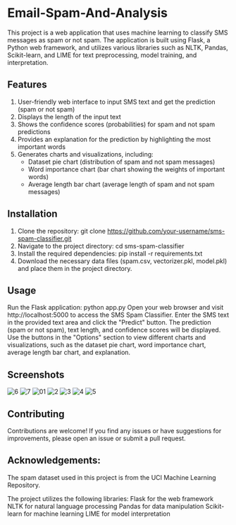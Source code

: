 # Email-Spam-And-Analysis
This project is a web application that uses machine learning to classify SMS messages as spam or not spam. The application is built using Flask, a Python web framework, and utilizes various libraries such as NLTK, Pandas, Scikit-learn, and LIME for text preprocessing, model training, and interpretation.

## Features
1. User-friendly web interface to input SMS text and get the prediction (spam or not spam)
2. Displays the length of the input text
3. Shows the confidence scores (probabilities) for spam and not spam predictions
4. Provides an explanation for the prediction by highlighting the most important words
5. Generates charts and visualizations, including:
    - Dataset pie chart (distribution of spam and not spam messages)
    - Word importance chart (bar chart showing the weights of important words)
    - Average length bar chart (average length of spam and not spam messages)


## Installation
1. Clone the repository: git clone https://github.com/your-username/sms-spam-classifier.git
2. Navigate to the project directory: cd sms-spam-classifier
3. Install the required dependencies: pip install -r requirements.txt
4. Download the necessary data files (spam.csv, vectorizer.pkl, model.pkl) and place them in the project directory.

## Usage
Run the Flask application: python app.py
Open your web browser and visit http://localhost:5000 to access the SMS Spam Classifier.
Enter the SMS text in the provided text area and click the "Predict" button.
The prediction (spam or not spam), text length, and confidence scores will be displayed.
Use the buttons in the "Options" section to view different charts and visualizations, such as the dataset pie chart, word importance chart, average length bar chart, and explanation.

## Screenshots
![6](https://github.com/smammar19/Email-Spam-And-Analysis/assets/135743822/3ea97981-6306-46b3-8198-6870379d1559)
![7](https://github.com/smammar19/Email-Spam-And-Analysis/assets/135743822/b90e91c7-d04d-40a3-be09-cf32741f190f)
![01](https://github.com/smammar19/Email-Spam-And-Analysis/assets/135743822/6f81b761-51df-4cbe-8006-0c83a0be1b5c)
![2](https://github.com/smammar19/Email-Spam-And-Analysis/assets/135743822/8f4b6260-5b9c-41cb-86b8-241d7856852c)
![3](https://github.com/smammar19/Email-Spam-And-Analysis/assets/135743822/aafa5cbb-40fe-4f4e-adff-1d2a8b3b4387)
![4](https://github.com/smammar19/Email-Spam-And-Analysis/assets/135743822/4bc310f4-3e99-4ec4-a4df-369e227a9ea2)
![5](https://github.com/smammar19/Email-Spam-And-Analysis/assets/135743822/62da7d4b-6b35-4c60-afa2-d684a4a8d0eb)


## Contributing
Contributions are welcome! If you find any issues or have suggestions for improvements, please open an issue or submit a pull request.

## Acknowledgements:
The spam dataset used in this project is from the UCI Machine Learning Repository.

The project utilizes the following libraries:
Flask for the web framework
NLTK for natural language processing
Pandas for data manipulation
Scikit-learn for machine learning
LIME for model interpretation




